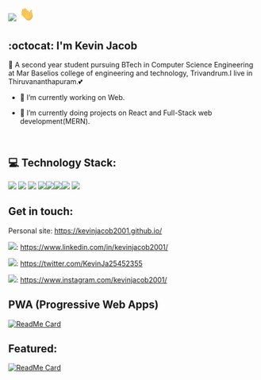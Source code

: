 # <img src="https://img.icons8.com/doodle/100/000000/hello--v1.png"/> <img src="https://raw.githubusercontent.com/ABSphreak/ABSphreak/master/gifs/Hi.gif" width="30px">
## :octocat: I'm Kevin Jacob



🙌 A second year student pursuing BTech in Computer Science Engineering at Mar Baselios college of engineering and technology, Trivandrum.I live in       Thiruvananthapuram.💕

- 🔭 I’m currently working on Web.

- 🌱 I’m currently doing projects on React and Full-Stack web development(MERN).
</br>

## :computer: Technology Stack:

  <img src="https://img.icons8.com/color/48/000000/html-5.png"/> <img src="https://img.icons8.com/color/48/000000/css3.png"/> <img src="https://img.icons8.com/dusk/64/000000/javascript.png"/> <img src="https://img.icons8.com/color/48/000000/bootstrap.png"/><img src="https://img.icons8.com/officel/54/000000/react.png"/><img src="https://img.icons8.com/color/58/000000/nodejs.png"/><img src="https://avatars1.githubusercontent.com/u/5658226?s=65&v=4"/>
<img src="https://img.icons8.com/color/48/000000/mongodb.png"/>

## Get in touch:

 Personal site: https://kevinjacob2001.github.io/

<img src="https://img.icons8.com/fluent/35/000000/linkedin-2.png"/>: https://www.linkedin.com/in/kevinjacob2001/

<img src="https://img.icons8.com/fluent/35/000000/twitter.png"/>: https://twitter.com/KevinJa25452355

<img src="https://img.icons8.com/fluent/35/000000/instagram-new.png"/>: https://www.instagram.com/kevinjacob2001/

## PWA (Progressive Web Apps)
[![ReadMe Card](https://github-readme-stats.vercel.app/api/pin/?username=kevinjacob2001&repo=WeatherApp-PWA&theme=shades-of-purple)](https://github.com/kevinjacob2001/WeatherApp-PWA) 

## Featured:
[![ReadMe Card](https://github-readme-stats.vercel.app/api/pin/?username=kevinjacob2001&repo=CRUD_REST-API&theme=shades-of-purple)](https://github.com/kevinjacob2001/CRUD_REST-API) 



